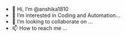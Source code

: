 - 👋 Hi, I’m @anshika1810
- 👀 I’m interested in Coding and Automation...
- 💞️ I’m looking to collaborate on ...
- 📫 How to reach me ...

<!---
anshika1810/anshika1810 is a ✨ special ✨ repository because its `README.md` (this file) appears on your GitHub profile.
You can click the Preview link to take a look at your changes.
--->
